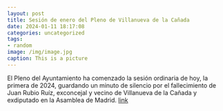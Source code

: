 ```yaml
---
layout: post
title: Sesión de enero del Pleno de Villanueva de la Cañada
date: 2024-01-11 18:17:08
categories: uncategorized
tags:
- random
image: /img/image.jpg
caption: This is a picture
---
```

El Pleno del Ayuntamiento ha comenzado la sesión ordinaria de hoy, la primera de 2024, guardando un minuto de silencio por el fallecimiento de Juan Rubio Ruíz, exconcejal y vecino de Villanueva de la Cañada y exdiputado en la Asamblea de Madrid.   [link](https://www.ayto-villacanada.es/noticias/sesion-de-enero-del-pleno-de-villanueva-de-la-canada/)

